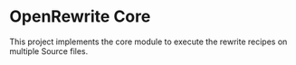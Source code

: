 # OpenRewrite Core

This project implements the core module to execute the rewrite recipes on multiple Source files.
